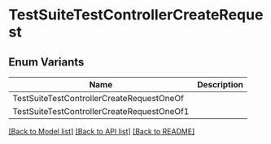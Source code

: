 # TestSuiteTestControllerCreateRequest

## Enum Variants

| Name | Description |
|---- | -----|
| TestSuiteTestControllerCreateRequestOneOf |  |
| TestSuiteTestControllerCreateRequestOneOf1 |  |

[[Back to Model list]](../README.md#documentation-for-models) [[Back to API list]](../README.md#documentation-for-api-endpoints) [[Back to README]](../README.md)


